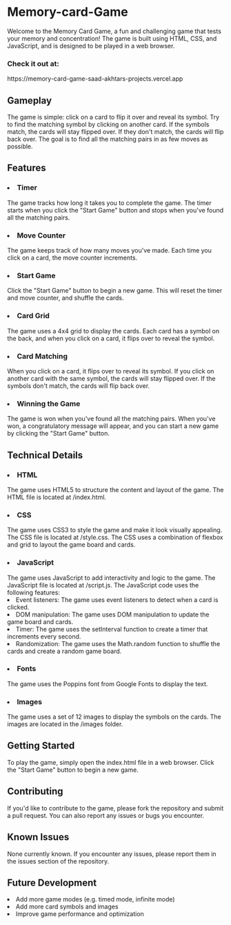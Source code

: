 # Memory-card-Game

Welcome to the Memory Card Game, a fun and challenging game that tests your memory and concentration! The game is built using HTML, CSS, and JavaScript, and is designed to be played in a web browser.
<br>
<h3>Check it out at:</h3>https://memory-card-game-saad-akhtars-projects.vercel.app
<br>
<h2>Gameplay</h2>
The game is simple: click on a card to flip it over and reveal its symbol. Try to find the matching symbol by clicking on another card. If the symbols match, the cards will stay flipped over. If they don't match, the cards will flip back over. The goal is to find all the matching pairs in as few moves as possible.
<br>
<h2>Features</h2>
<h3><li>Timer</h3>
 The game tracks how long it takes you to complete the game. The timer starts when you click the "Start Game" button and stops when you've found all the matching pairs.
<br>
<h3><li>Move Counter</h3>
The game keeps track of how many moves you've made. Each time you click on a card, the move counter increments.
<br>
<h3><li>Start Game</h3>
Click the "Start Game" button to begin a new game. This will reset the timer and move counter, and shuffle the cards.
<br>
<h3><li>Card Grid</h3>
The game uses a 4x4 grid to display the cards. Each card has a symbol on the back, and when you click on a card, it flips over to reveal the symbol.
<br>
<h3><li>Card Matching</h3>
When you click on a card, it flips over to reveal its symbol. If you click on another card with the same symbol, the cards will stay flipped over. If the symbols don't match, the cards will flip back over.
<br>
<h3><li>Winning the Game</h3>
The game is won when you've found all the matching pairs. When you've won, a congratulatory message will appear, and you can start a new game by clicking the "Start Game" button.
<br>
<h2>Technical Details</h2>
<h3><li>HTML</h3>
The game uses HTML5 to structure the content and layout of the game. The HTML file is located at /index.html.
<br>
<h3><li>CSS</h3>
The game uses CSS3 to style the game and make it look visually appealing. The CSS file is located at /style.css. The CSS uses a combination of flexbox and grid to layout the game board and cards.
<br>
<h3><li>JavaScript</h3>
The game uses JavaScript to add interactivity and logic to the game. The JavaScript file is located at /script.js. The JavaScript code uses the following features:

<li> Event listeners: The game uses event listeners to detect when a card is clicked.
<li> DOM manipulation: The game uses DOM manipulation to update the game board and cards.
<li> Timer: The game uses the setInterval function to create a timer that increments every second.
<li> Randomization: The game uses the Math.random function to shuffle the cards and create a random game board.
<br>
<h3><li>Fonts</h3>
The game uses the Poppins font from Google Fonts to display the text.
<br>
<h3><li>Images</h3>
The game uses a set of 12 images to display the symbols on the cards. The images are located in the /images folder.
<br>
<h2>Getting Started</h2>
To play the game, simply open the index.html file in a web browser. Click the "Start Game" button to begin a new game.
<br>
<h2>Contributing</h2>
If you'd like to contribute to the game, please fork the repository and submit a pull request. You can also report any issues or bugs you encounter.
<br>
<h2>Known Issues</h2>
None currently known. If you encounter any issues, please report them in the issues section of the repository.
<br>
<h2>Future Development</h2>
<li> Add more game modes (e.g. timed mode, infinite mode)
<li> Add more card symbols and images
<li> Improve game performance and optimization
